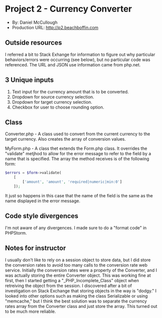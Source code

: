 # Project 2 - Currency Converter
+ By: Daniel McCullough
+ Production URL: <http://p2.beachboffin.com>

## Outside resources
I referred a bit to Stack Exhange for information to figure out why particular behaviors/errors were occurring (see below), but no particular code was referenced.  The URL and JSON use information came from php.net.

## 3 Unique inputs

1. Text input for the currency amount that is to be converted.
2. Dropdown for source currency selection.
3. Dropdown for target currency selection.
4. Checkbox for user to choose rounding option.

## Class
Converter.php - A class used to convert from the current currency to the target currency.  Also creates the array of conversion values.

MyForm.php - A class thet extends the Form.php class.  It overrides the "validate" metjhod to allow for the error message to refer to the field by a name that is specified.  The array the method receives is of the following form:
```php
$errors = $form->validate(
    [
        ['amount', 'amount', 'required|numeric|min:0']
    ]);
```
It just so happens in this case that the name of the field is the same as the name displayed in the error message.

## Code style divergences
I'm not aware of any divergences.  I made sure to do a "format code" in PHPStorm.

## Notes for instructor
I usually don't like to rely on a session object to store data, but I did store the conversion rates to avoid too many calls to the conversion rate web service.  Initially the conversion rates were a property of the Converter, and I was actually storing the entire Converter object.  This was working fine at first, then I started getting a "_PHP_Incomplete_Class" object when retreiving the object from the session.  I discovered after a bit of investigation on Stack Exchange that storing objects in the way is "dodgy." I looked into other options such as making the class Serializable or using "memcache," but I think the best solution was to separate the currency rates array from the Converter class and just store the array.  This turned out to be much more reliable.   
